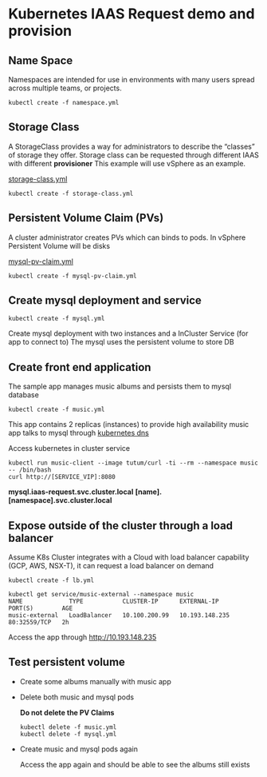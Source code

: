 # Kubernetes IAAS Request demo and provision


## Name Space

Namespaces are intended for use in environments with many users spread across multiple teams, or projects.

```
kubectl create -f namespace.yml
```

## Storage Class

A StorageClass provides a way for administrators to describe the “classes” of storage they offer.
Storage class can be requested through different IAAS with different **provisioner**
This example will use vSphere as an example.

[storage-class.yml](storage-class.yml)

```
kubectl create -f storage-class.yml
```
## Persistent Volume Claim (PVs)

A cluster administrator creates PVs which can binds to pods.
In vSphere Persistent Volume will be disks

[mysql-pv-claim.yml](mysql-pv-claim.yml)

```
kubectl create -f mysql-pv-claim.yml
```

## Create mysql deployment and service

```
kubectl create -f mysql.yml
```
Create mysql deployment with two instances and a InCluster Service (for app to connect to)
The mysql uses the persistent volume to store DB

## Create front end application

The sample app manages music albums and persists them to mysql database

```
kubectl create -f music.yml
```

This app contains 2 replicas (instances) to provide high availability
music app talks to mysql through [kubernetes dns](https://kubernetes.io/docs/concepts/services-networking/dns-pod-service/)

Access kubernetes in cluster service

```
kubectl run music-client --image tutum/curl -ti --rm --namespace music -- /bin/bash
curl http://[SERVICE_VIP]:8080
```

**mysql.iaas-request.svc.cluster.local**
**[name].[namespace].svc.cluster.local**

## Expose outside of the cluster through a load balancer

Assume K8s Cluster integrates with a Cloud with load balancer capability (GCP, AWS, NSX-T), it can request a load balancer on demand

```
kubectl create -f lb.yml
```

```
kubectl get service/music-external --namespace music
NAME             TYPE           CLUSTER-IP      EXTERNAL-IP      PORT(S)        AGE
music-external   LoadBalancer   10.100.200.99   10.193.148.235   80:32559/TCP   2h
```

Access the app through http://10.193.148.235

## Test persistent volume

* Create some albums manually with music app
* Delete both music and mysql pods

  **Do not delete the PV Claims**

  ```
  kubectl delete -f music.yml
  kubectl delete -f mysql.yml
  ```

* Create music and mysql pods again

  Access the app again and should be able to see the albums still exists
